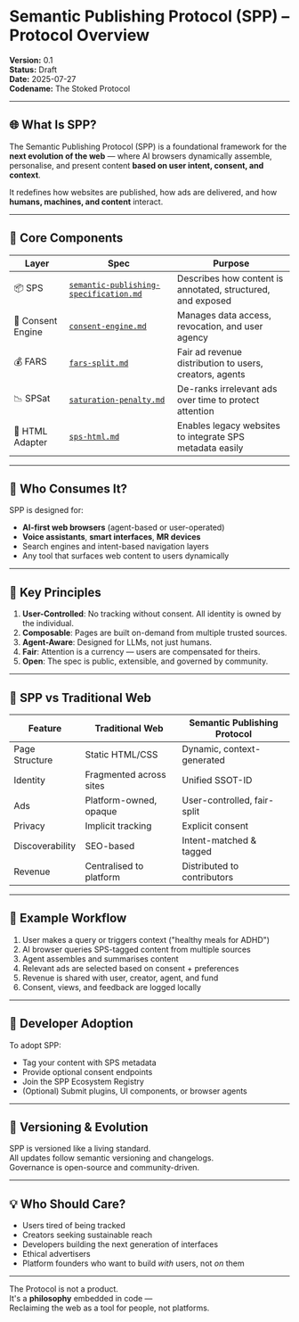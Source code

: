 # Semantic Publishing Protocol (SPP) – Protocol Overview
**Version:** 0.1  
**Status:** Draft  
**Date:** 2025-07-27  
**Codename:** The Stoked Protocol

---

## 🌐 What Is SPP?

The Semantic Publishing Protocol (SPP) is a foundational framework for the **next evolution of the web** — where AI browsers dynamically assemble, personalise, and present content **based on user intent, consent, and context**.

It redefines how websites are published, how ads are delivered, and how **humans, machines, and content** interact.

---

## 🧱 Core Components

| Layer | Spec | Purpose |
|-------|------|---------|
| 📦 SPS | [`semantic-publishing-specification.md`](../sps/semantic-publishing-specification.md) | Describes how content is annotated, structured, and exposed |
| 🧠 Consent Engine | [`consent-engine.md`](../sps/consent-engine.md) | Manages data access, revocation, and user agency |
| 💰 FARS | [`fars-split.md`](../ads/fars-split.md) | Fair ad revenue distribution to users, creators, agents |
| 📉 SPSat | [`saturation-penalty.md`](../ads/saturation-penalty.md) | De-ranks irrelevant ads over time to protect attention |
| 🧩 HTML Adapter | [`sps-html.md`](../sps/sps-html.md) | Enables legacy websites to integrate SPS metadata easily |

---

## 🤖 Who Consumes It?

SPP is designed for:

- **AI-first web browsers** (agent-based or user-operated)
- **Voice assistants**, **smart interfaces**, **MR devices**
- Search engines and intent-based navigation layers
- Any tool that surfaces web content to users dynamically

---

## 🧠 Key Principles

1. **User-Controlled**: No tracking without consent. All identity is owned by the individual.
2. **Composable**: Pages are built on-demand from multiple trusted sources.
3. **Agent-Aware**: Designed for LLMs, not just humans.
4. **Fair**: Attention is a currency — users are compensated for theirs.
5. **Open**: The spec is public, extensible, and governed by community.

---

## 🧬 SPP vs Traditional Web

| Feature | Traditional Web | Semantic Publishing Protocol |
|--------|------------------|------------------------------|
| Page Structure | Static HTML/CSS | Dynamic, context-generated |
| Identity | Fragmented across sites | Unified SSOT-ID |
| Ads | Platform-owned, opaque | User-controlled, fair-split |
| Privacy | Implicit tracking | Explicit consent |
| Discoverability | SEO-based | Intent-matched & tagged |
| Revenue | Centralised to platform | Distributed to contributors |

---

## 📡 Example Workflow

1. User makes a query or triggers context ("healthy meals for ADHD")
2. AI browser queries SPS-tagged content from multiple sources
3. Agent assembles and summarises content
4. Relevant ads are selected based on consent + preferences
5. Revenue is shared with user, creator, agent, and fund
6. Consent, views, and feedback are logged locally

---

## 🔧 Developer Adoption

To adopt SPP:
- Tag your content with SPS metadata
- Provide optional consent endpoints
- Join the SPP Ecosystem Registry <!-- Will be resolved in v0.4 -->
- (Optional) Submit plugins, UI components, or browser agents

---

## 🌱 Versioning & Evolution

SPP is versioned like a living standard.  
All updates follow semantic versioning and changelogs.  
Governance is open-source and community-driven.

---

## 💡 Who Should Care?

- Users tired of being tracked
- Creators seeking sustainable reach
- Developers building the next generation of interfaces
- Ethical advertisers
- Platform founders who want to build *with* users, not *on* them

---

The Protocol is not a product.  
It's a **philosophy** embedded in code —  
Reclaiming the web as a tool for people, not platforms.

